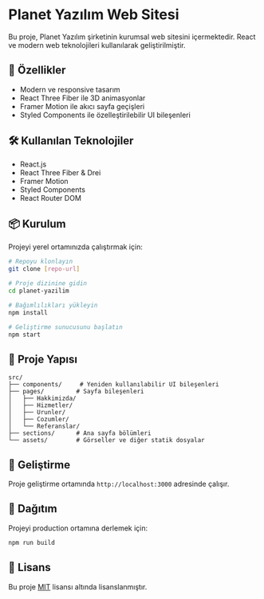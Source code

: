 # Planet Yazılım Web Sitesi

Bu proje, Planet Yazılım şirketinin kurumsal web sitesini içermektedir. React ve modern web teknolojileri kullanılarak geliştirilmiştir.

## 🚀 Özellikler

- Modern ve responsive tasarım
- React Three Fiber ile 3D animasyonlar
- Framer Motion ile akıcı sayfa geçişleri
- Styled Components ile özelleştirilebilir UI bileşenleri

## 🛠️ Kullanılan Teknolojiler

- React.js
- React Three Fiber & Drei
- Framer Motion
- Styled Components
- React Router DOM

## 📦 Kurulum

Projeyi yerel ortamınızda çalıştırmak için:

```bash
# Repoyu klonlayın
git clone [repo-url]

# Proje dizinine gidin
cd planet-yazilim

# Bağımlılıkları yükleyin
npm install

# Geliştirme sunucusunu başlatın
npm start
```

## 📂 Proje Yapısı

```
src/
├── components/     # Yeniden kullanılabilir UI bileşenleri
├── pages/         # Sayfa bileşenleri
│   ├── Hakkimizda/
│   ├── Hizmetler/
│   ├── Urunler/
│   ├── Cozumler/
│   └── Referanslar/
├── sections/      # Ana sayfa bölümleri
└── assets/        # Görseller ve diğer statik dosyalar

```

## 🔧 Geliştirme

Proje geliştirme ortamında `http://localhost:3000` adresinde çalışır.

## 🚀 Dağıtım

Projeyi production ortamına derlemek için:

```bash
npm run build
```

## 📝 Lisans

Bu proje [MIT](LICENSE) lisansı altında lisanslanmıştır. 